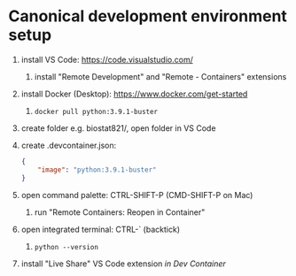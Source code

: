 # Canonical development environment setup

1. install VS Code: <https://code.visualstudio.com/>
    1. install "Remote Development" and "Remote - Containers" extensions
1. install Docker (Desktop): <https://www.docker.com/get-started>
    1. `docker pull python:3.9.1-buster`
1. create folder e.g. biostat821/, open folder in VS Code
1. create .devcontainer.json:

    ```json
    {
        "image": "python:3.9.1-buster"
    }
    ```

1. open command palette: CTRL-SHIFT-P (CMD-SHIFT-P on Mac)
    1. run "Remote Containers: Reopen in Container"
1. open integrated terminal: CTRL-` (backtick)
    1. `python --version`
1. install "Live Share" VS Code extension _in Dev Container_
